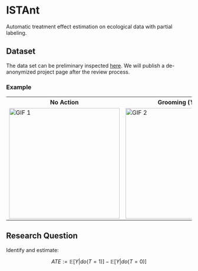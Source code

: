 # ISTAnt

Automatic treatment effect estimation on ecological data with partial labeling.

## Dataset

The data set can be preliminary inspected [here](https://drive.google.com/drive/folders/1ZTPusp-u3pAtrs2LtA3JUaFXbuqDS7K_?usp=sharing). We will publish a de-anonymized project page after the review process.

### Example

<table align="center">
  <tr>
    <th>No Action</th>
    <th>Grooming (<i>Y2F</i>)</th>
  </tr>
  <tr>
    <td><img src="img/example_nogrooming.gif" alt="GIF 1" width="300" height="300"></td> 
    <td><img src="img/example_grooming.gif" alt="GIF 2" width="300" height="300"></td>
  </tr>
</table>


## Research Question

Identify and estimate:

$$ATE := \mathbb{E}[Y|do(T=1)]- \mathbb{E}[Y|do(T=0)]$$

<!--
$$ATE_{B} := \mathbb{E}[Y|do(T=1)]- \mathbb{E}[Y|do(T=0)]$$
$$ATE_{INF} := \mathbb{E}[Y|do(T=2)]- \mathbb{E}[Y|do(T=0)]$$
-->

